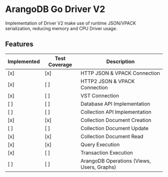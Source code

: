 # ArangoDB Go Driver V2

Implementation of Driver V2 make use of runtime JSON/VPACK serialization, reducing memory and CPU Driver usage.

## Features

| Implemented | Test Coverage | Description                                                             |
|-------------|---------------|-------------------------------------------------------------------------|
| [x]         | [x]           | HTTP JSON & VPACK Connection                                            |
| [x]         | [ ]           | HTTP2 JSON & VPACK Connection                                           |
| [x]         | [ ]           | VST Connection                                                          |
| [ ]         | [ ]           | Database API Implementation                                             |
| [ ]         | [ ]           | Collection API Implementation                                           |
| [x]         | [x]           | Collection Document Creation                                            |
| [ ]         | [ ]           | Collection Document Update                                              |
| [x]         | [x]           | Collection Document Read                                                |
| [x]         | [x]           | Query Execution                                                         |
| [x]         | [ ]           | Transaction Execution                                                   |
| [ ]         | [ ]           | ArangoDB Operations (Views, Users, Graphs)                              |
